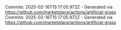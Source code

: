 Commits: 2025-02-16T15:17:05.972Z - Generated via https://github.com/marketplace/actions/artificial-grass
<br>
Commits: 2025-02-16T15:17:05.972Z - Generated via https://github.com/marketplace/actions/artificial-grass
<br>
